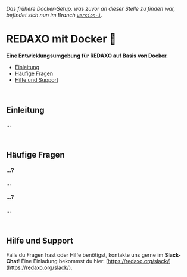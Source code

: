 _Das frühere Docker-Setup, was zuvor an dieser Stelle zu finden war, befindet sich nun im Branch [`version-1`](https://github.com/FriendsOfREDAXO/redaxo-mit-docker/tree/version-1)._


# REDAXO mit Docker 🐳

**Eine Entwicklungsumgebung für REDAXO auf Basis von Docker.**

- [Einleitung](#einleitung)
- [Häufige Fragen](#faq)
- [Hilfe und Support](#support)


&nbsp;


<a name="einleitung"></a>
## Einleitung

…


&nbsp;


<a name="faq"></a>
## Häufige Fragen


<a name="faq-1"></a>
#### …?

…


<a name="faq-2"></a>
#### …?

…


&nbsp;


<a name="support"></a>
## Hilfe und Support

Falls du Fragen hast oder Hilfe benötigst, kontakte uns gerne im **Slack-Chat**! Eine Einladung bekommst du hier: [https://redaxo.org/slack/](https://redaxo.org/slack/).
